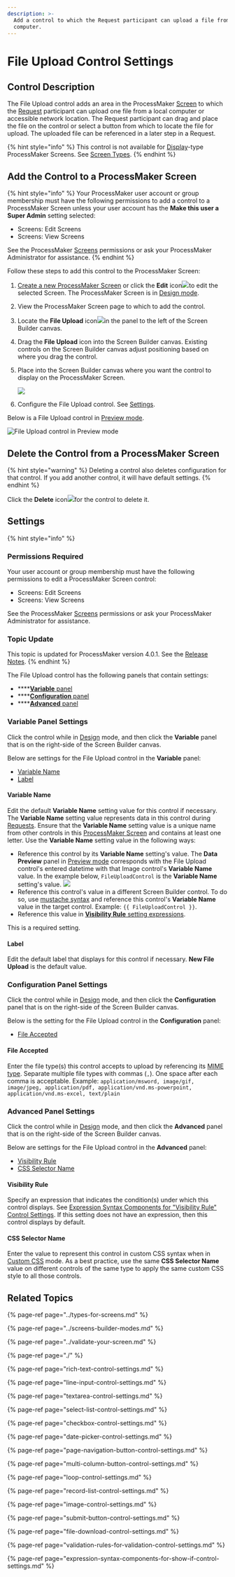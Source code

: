 ```yaml
---
description: >-
  Add a control to which the Request participant can upload a file from a local
  computer.
---
```


# File Upload Control Settings

## Control Description

The File Upload control adds an area in the ProcessMaker [Screen](../../what-is-a-form.md) to which the [Request](../../../../using-processmaker/requests/what-is-a-request.md) participant can upload one file from a local computer or accessible network location. The Request participant can drag and place the file on the control or select a button from which to locate the file for upload. The uploaded file can be referenced in a later step in a Request.

{% hint style="info" %}
This control is not available for [Display](../types-for-screens.md#display)-type ProcessMaker Screens. See [Screen Types](../types-for-screens.md).
{% endhint %}

## Add the Control to a ProcessMaker Screen <a id="add-the-control-to-a-processmaker-screen"></a>

{% hint style="info" %}
Your ProcessMaker user account or group membership must have the following permissions to add a control to a ProcessMaker Screen unless your user account has the **Make this user a Super Admin** setting selected:

* Screens: Edit Screens
* Screens: View Screens

See the ProcessMaker [Screens](../../../../processmaker-administration/permission-descriptions-for-users-and-groups.md#screens) permissions or ask your ProcessMaker Administrator for assistance.
{% endhint %}

Follow these steps to add this control to the ProcessMaker Screen:

1. [Create a new ProcessMaker Screen](../../manage-forms/create-a-new-form.md) or click the **Edit** icon![](../../../../.gitbook/assets/edit-icon.png)to edit the selected Screen. The ProcessMaker Screen is in [Design mode](../screens-builder-modes.md#editor-mode).
2. View the ProcessMaker Screen page to which to add the control.
3. Locate the **File Upload** icon![](../../../../.gitbook/assets/file-upload-control-screens-builder-processes.png)in the panel to the left of the Screen Builder canvas.
4. Drag the **File Upload** icon into the Screen Builder canvas. Existing controls on the Screen Builder canvas adjust positioning based on where you drag the control.
5. Place into the Screen Builder canvas where you want the control to display on the ProcessMaker Screen.  

   ![](../../../../.gitbook/assets/file-upload-control-placed-screens-builder-processes.png)

6. Configure the File Upload control. See [Settings](file-upload-control-settings.md#inspector-settings).

Below is a File Upload control in [Preview mode](../screens-builder-modes.md#preview-mode).

![File Upload control in Preview mode](../../../../.gitbook/assets/file-upload-control-preview-screens-builder-processes.png)

## Delete the Control from a ProcessMaker Screen

{% hint style="warning" %}
Deleting a control also deletes configuration for that control. If you add another control, it will have default settings.
{% endhint %}

Click the **Delete** icon![](../../../../.gitbook/assets/delete-screen-control-screens-builder-processes.png)for the control to delete it.

## Settings <a id="inspector-settings"></a>

{% hint style="info" %}
### Permissions Required

Your user account or group membership must have the following permissions to edit a ProcessMaker Screen control:

* Screens: Edit Screens
* Screens: View Screens

See the ProcessMaker [Screens](../../../../processmaker-administration/permission-descriptions-for-users-and-groups.md#screens) permissions or ask your ProcessMaker Administrator for assistance.

### Topic Update

This topic is updated for ProcessMaker version 4.0.1. See the [Release Notes](https://processmaker.gitbook.io/processmaker-release-notes/processmaker-4.0.x/processmaker-4.0.1-release-notes#screen-builder-1).
{% endhint %}

The File Upload control has the following panels that contain settings:

* \*\*\*\*[**Variable** panel](file-upload-control-settings.md#variable-panel-settings)
* \*\*\*\*[**Configuration** panel](file-upload-control-settings.md#configuration-panel-settings)
* \*\*\*\*[**Advanced** panel](file-upload-control-settings.md#advanced-panel-settings)

### Variable Panel Settings

Click the control while in [Design](../screens-builder-modes.md#design-mode) mode, and then click the **Variable** panel that is on the right-side of the Screen Builder canvas.

Below are settings for the File Upload control in the **Variable** panel:

* [Variable Name](file-upload-control-settings.md#variable-name)
* [Label](file-upload-control-settings.md#label)

#### Variable Name

Edit the default **Variable Name** setting value for this control if necessary. The **Variable Name** setting value represents data in this control during [Requests](../../../../using-processmaker/requests/what-is-a-request.md). Ensure that the **Variable Name** setting value is a unique name from other controls in this [ProcessMaker Screen](../../what-is-a-form.md) and contains at least one letter. Use the **Variable Name** setting value in the following ways:

* Reference this control by its **Variable Name** setting's value. The **Data Preview** panel in [Preview mode](../screens-builder-modes.md#preview-mode) corresponds with the File Upload control's entered datetime with that Image control's **Variable Name** value. In the example below, `FileUploadControl` is the **Variable Name** setting's value. ![](../../../../.gitbook/assets/date-control-preview-screens-builder-processes.png) 
* Reference this control's value in a different Screen Builder control. To do so, use [mustache syntax](https://mustache.github.io/mustache.5.html) and reference this control's **Variable Name** value in the target control. Example: `{{ FileUploadControl }}`.
* Reference this value in [**Visibility Rule** setting expressions](expression-syntax-components-for-show-if-control-settings.md).

This is a required setting.

#### Label

Edit the default label that displays for this control if necessary. **New File Upload** is the default value.

### Configuration Panel Settings

Click the control while in [Design](../screens-builder-modes.md#design-mode) mode, and then click the **Configuration** panel that is on the right-side of the Screen Builder canvas.

Below is the setting for the File Upload control in the **Configuration** panel:

* [File Accepted](file-upload-control-settings.md#file-accepted)

#### File Accepted

Enter the file type\(s\) this control accepts to upload by referencing its [MIME type](https://en.wikipedia.org/wiki/Media_type#Common_examples). Separate multiple file types with commas \(`,`\). One space after each comma is acceptable. Example: `application/msword, image/gif, image/jpeg, application/pdf, application/vnd.ms-powerpoint, application/vnd.ms-excel, text/plain`

### Advanced Panel Settings

Click the control while in [Design](../screens-builder-modes.md#design-mode) mode, and then click the **Advanced** panel that is on the right-side of the Screen Builder canvas.

Below are settings for the File Upload control in the **Advanced** panel:

* [Visibility Rule](file-upload-control-settings.md#visibility-rule)
* [CSS Selector Name](file-upload-control-settings.md#css-selector-name)

#### Visibility Rule

Specify an expression that indicates the condition\(s\) under which this control displays. See [Expression Syntax Components for "Visibility Rule" Control Settings](expression-syntax-components-for-show-if-control-settings.md#expression-syntax-components-for-show-if-control-settings). If this setting does not have an expression, then this control displays by default.

#### CSS Selector Name

Enter the value to represent this control in custom CSS syntax when in [Custom CSS](../add-custom-css-to-a-screen.md#add-custom-css-to-a-processmaker-screen) mode. As a best practice, use the same **CSS Selector Name** value on different controls of the same type to apply the same custom CSS style to all those controls.

## Related Topics <a id="related-topics"></a>

{% page-ref page="../types-for-screens.md" %}

{% page-ref page="../screens-builder-modes.md" %}

{% page-ref page="../validate-your-screen.md" %}

{% page-ref page="./" %}

{% page-ref page="rich-text-control-settings.md" %}

{% page-ref page="line-input-control-settings.md" %}

{% page-ref page="textarea-control-settings.md" %}

{% page-ref page="select-list-control-settings.md" %}

{% page-ref page="checkbox-control-settings.md" %}

{% page-ref page="date-picker-control-settings.md" %}

{% page-ref page="page-navigation-button-control-settings.md" %}

{% page-ref page="multi-column-button-control-settings.md" %}

{% page-ref page="loop-control-settings.md" %}

{% page-ref page="record-list-control-settings.md" %}

{% page-ref page="image-control-settings.md" %}

{% page-ref page="submit-button-control-settings.md" %}

{% page-ref page="file-download-control-settings.md" %}

{% page-ref page="validation-rules-for-validation-control-settings.md" %}

{% page-ref page="expression-syntax-components-for-show-if-control-settings.md" %}

